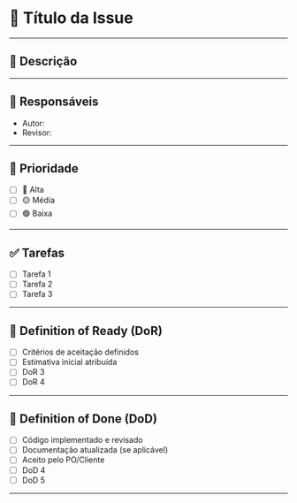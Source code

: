 # 📌 Título da Issue
<!-- Escreva aqui um título claro e direto -->

---

## 📝 Descrição
<!-- Explique o problema, a necessidade ou a funcionalidade de forma detalhada -->

---

## 👥 Responsáveis
- Autor:  
- Revisor:  

---

## 🎯 Prioridade
- [ ] 🔴 Alta  
- [ ] 🟡 Média  
- [ ] 🟢 Baixa  

---

## ✅ Tarefas
- [ ] Tarefa 1  
- [ ] Tarefa 2  
- [ ] Tarefa 3  

---

## 📌 Definition of Ready (DoR)
- [ ] Critérios de aceitação definidos  
- [ ] Estimativa inicial atribuída  
- [ ] DoR 3
- [ ] DoR 4

---

## 📌 Definition of Done (DoD)
- [ ] Código implementado e revisado  
- [ ] Documentação atualizada (se aplicável)  
- [ ] Aceito pelo PO/Cliente  
- [ ] DoD 4
- [ ] DoD 5

---
